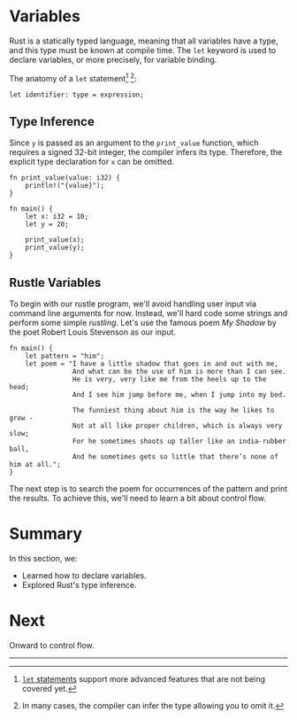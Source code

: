 # Variables

Rust is a statically typed language, meaning that all variables have a type, and
this type must be known at compile time. The `let` keyword is used to declare
variables, or more precisely, for variable binding.

The anatomy of a `let` statement[^1] [^2]:

```
let identifier: type = expression;
```

## Type Inference

Since `y` is passed as an argument to the `print_value` function, which requires
a signed 32-bit integer, the compiler infers its type. Therefore, the explicit
type declaration for `x` can be omitted.

```rust,editable
fn print_value(value: i32) {
    println!("{value}");
}

fn main() {
    let x: i32 = 10;
    let y = 20;

    print_value(x);
    print_value(y);
}
```

## Rustle Variables

To begin with our rustle program, we'll avoid handling user input via command
line arguments for now. Instead, we'll hard code some strings and perform some
simple _rustling_. Let's use the famous poem _My Shadow_ by the poet Robert
Louis Stevenson as our input.

```rust,editable
fn main() {
    let pattern = "him";
    let poem = "I have a little shadow that goes in and out with me,
                And what can be the use of him is more than I can see.
                He is very, very like me from the heels up to the head;
                And I see him jump before me, when I jump into my bed.

                The funniest thing about him is the way he likes to grow -
                Not at all like proper children, which is always very slow;
                For he sometimes shoots up taller like an india-rubber ball,
                And he sometimes gets so little that there’s none of him at all.";
}
```

The next step is to search the poem for occurrences of the pattern and print the
results. To achieve this, we'll need to learn a bit about control flow.

# Summary

In this section, we:

- Learned how to declare variables.
- Explored Rust's type inference.

# Next

Onward to control flow.

[`let` statements]:
  https://doc.rust-lang.org/reference/statements.html#let-statements

---

[^1]:
    [`let` statements] support more advanced features that are not being covered
    yet.

[^2]: In many cases, the compiler can infer the type allowing you to omit it.

